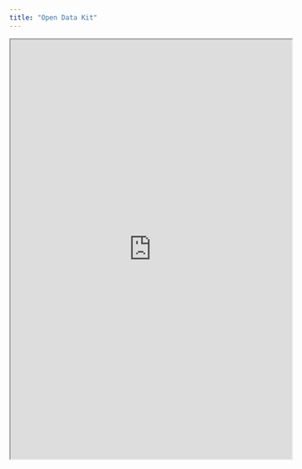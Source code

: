 ```yaml
---
title: "Open Data Kit"
---
```



<iframe height="750" width="100%" src="https://ewelton.github.io/ktest/wiki.html#Open%20Data%20Kit"></iframe>
